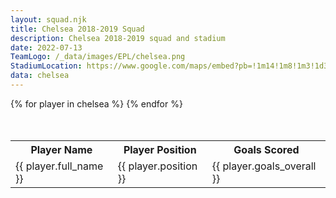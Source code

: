 ```yaml
---
layout: squad.njk
title: Chelsea 2018-2019 Squad
description: Chelsea 2018-2019 squad and stadium
date: 2022-07-13
TeamLogo: /_data/images/EPL/chelsea.png
StadiumLocation: https://www.google.com/maps/embed?pb=!1m14!1m8!1m3!1d39755.51186267343!2d-0.190956!3d51.481663!3m2!1i1024!2i768!4f13.1!3m3!1m2!1s0x0%3A0x48aa38781ea565f8!2sStamford%20Bridge!5e0!3m2!1sen!2sza!4v1657780959587!5m2!1sen!2sza
data: chelsea
---
```


<table class="table" style="margin-left:auto;margin-right:auto;margin-top:10%;">
<tr>
<th>Player Name</th><th>Player Position</th><th>Goals Scored</th>
</tr>
{% for player in chelsea %}
<tr>
<td>{{ player.full_name }}</td><td>{{ player.position }}</td><td>{{ player.goals_overall }}
</tr>
{% endfor %}
</table>